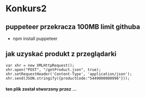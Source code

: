 # Konkurs2


## puppeteer przekracza 100MB limit githuba
- npm install puppeteer

## **jak uzyskać produkt z przeglądarki**
<!-- - javascript -->
```javasript
var xhr = new XMLHttpRequest();
xhr.open("POST", "/getProduct.json", true);
xhr.setRequestHeader('Content-Type', 'application/json');
xhr.send(JSON.stringify({productCode:"5449000000996"}));
```
#### ten plik został stworzony przez ...